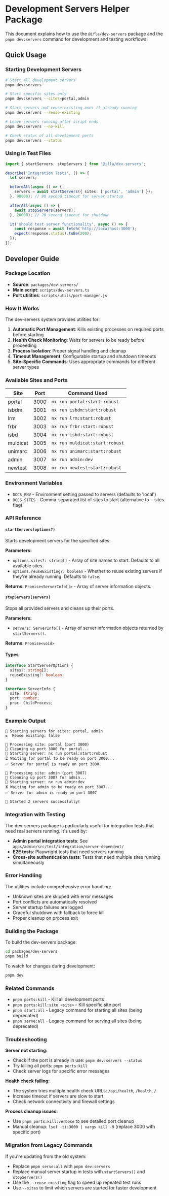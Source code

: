 # Development Servers Helper Package

This document explains how to use the `@ifla/dev-servers` package and the `pnpm dev:servers` command for development and testing workflows.

## Quick Usage

### Starting Development Servers

```bash
# Start all development servers
pnpm dev:servers

# Start specific sites only  
pnpm dev:servers --sites=portal,admin

# Start servers and reuse existing ones if already running
pnpm dev:servers --reuse-existing

# Leave servers running after script ends
pnpm dev:servers --no-kill

# Check status of all development ports
pnpm dev:servers --status
```

### Using in Test Files

```typescript
import { startServers, stopServers } from '@ifla/dev-servers';

describe('Integration Tests', () => {
  let servers;

  beforeAll(async () => {
    servers = await startServers({ sites: ['portal', 'admin'] });
  }, 90000); // 90 second timeout for server startup

  afterAll(async () => {
    await stopServers(servers);
  }, 20000); // 20 second timeout for shutdown

  it('should test server functionality', async () => {
    const response = await fetch('http://localhost:3000');
    expect(response.status).toBe(200);
  });
});
```

## Developer Guide

### Package Location

- **Source**: `packages/dev-servers/`
- **Main script**: `scripts/dev-servers.ts`
- **Port utilities**: `scripts/utils/port-manager.js`

### How It Works

The dev-servers system provides utilities for:

1. **Automatic Port Management**: Kills existing processes on required ports before starting
2. **Health Check Monitoring**: Waits for servers to be ready before proceeding
3. **Process Isolation**: Proper signal handling and cleanup
4. **Timeout Management**: Configurable startup and shutdown timeouts
5. **Site-Specific Commands**: Uses appropriate commands for different server types

### Available Sites and Ports

| Site | Port | Command Used |
|------|------|--------------|
| portal | 3000 | `nx run portal:start:robust` |
| isbdm | 3001 | `nx run isbdm:start:robust` |
| lrm | 3002 | `nx run lrm:start:robust` |
| frbr | 3003 | `nx run frbr:start:robust` |
| isbd | 3004 | `nx run isbd:start:robust` |
| muldicat | 3005 | `nx run muldicat:start:robust` |
| unimarc | 3006 | `nx run unimarc:start:robust` |
| admin | 3007 | `nx run admin:dev` |
| newtest | 3008 | `nx run newtest:start:robust` |

### Environment Variables

- `DOCS_ENV` - Environment setting passed to servers (defaults to 'local')
- `DOCS_SITES` - Comma-separated list of sites to start (alternative to --sites flag)

### API Reference

#### `startServers(options?)`

Starts development servers for the specified sites.

**Parameters:**
- `options.sites?: string[]` - Array of site names to start. Defaults to all available sites.
- `options.reuseExisting?: boolean` - Whether to reuse existing servers if they're already running. Defaults to `false`.

**Returns:** `Promise<ServerInfo[]>` - Array of server information objects.

#### `stopServers(servers)`

Stops all provided servers and cleans up their ports.

**Parameters:**
- `servers: ServerInfo[]` - Array of server information objects returned by `startServers()`.

**Returns:** `Promise<void>`

#### Types

```typescript
interface StartServerOptions {
  sites?: string[];
  reuseExisting?: boolean;
}

interface ServerInfo {
  site: string;
  port: number;
  proc: ChildProcess;
}
```

### Example Output

```
🚀 Starting servers for sites: portal, admin
♻️  Reuse existing: false

🔧 Processing site: portal (port 3000)
🧹 Cleaning up port 3000 for portal...
📡 Starting server: nx run portal:start:robust
⏳ Waiting for portal to be ready on port 3000...
✅ Server for portal is ready on port 3000

🔧 Processing site: admin (port 3007)
🧹 Cleaning up port 3007 for admin...
📡 Starting server: nx run admin:dev
⏳ Waiting for admin to be ready on port 3007...
✅ Server for admin is ready on port 3007

🎉 Started 2 servers successfully!
```

### Integration with Testing

The dev-servers package is particularly useful for integration tests that need real servers running. It's used by:

- **Admin portal integration tests**: See `apps/admin/src/test/integration/server-dependent/`
- **E2E tests**: Playwright tests that need servers running
- **Cross-site authentication tests**: Tests that need multiple sites running simultaneously

### Error Handling

The utilities include comprehensive error handling:

- Unknown sites are skipped with error messages
- Port conflicts are automatically resolved
- Server startup failures are logged
- Graceful shutdown with fallback to force kill
- Proper cleanup on process exit

### Building the Package

To build the dev-servers package:

```bash
cd packages/dev-servers
pnpm build
```

To watch for changes during development:

```bash
pnpm dev
```

### Related Commands

- `pnpm ports:kill` - Kill all development ports
- `pnpm ports:kill:site <site>` - Kill specific site port
- `pnpm start:all` - Legacy command for starting all sites (being deprecated)
- `pnpm serve:all` - Legacy command for serving all sites (being deprecated)

### Troubleshooting

**Server not starting:**
- Check if the port is already in use: `pnpm dev:servers --status`
- Try killing all ports: `pnpm ports:kill`
- Check server logs for specific error messages

**Health check failing:**
- The system tries multiple health check URLs: `/api/health`, `/health`, `/`
- Increase timeout if servers are slow to start
- Check network connectivity and firewall settings

**Process cleanup issues:**
- Use `pnpm ports:kill:verbose` to see detailed port cleanup
- Manual cleanup: `lsof -ti:3000 | xargs kill -9` (replace 3000 with specific port)

### Migration from Legacy Commands

If you're updating from the old system:

- Replace `pnpm serve:all` with `pnpm dev:servers`
- Replace manual server startup in tests with `startServers()` and `stopServers()`
- Use the `--reuse-existing` flag to speed up repeated test runs
- Use `--sites` to limit which servers are started for faster development
